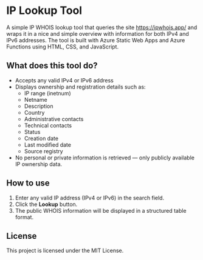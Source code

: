 # IP Lookup Tool

A simple IP WHOIS lookup tool that queries the site https://ipwhois.app/ and wraps it in a nice and simple overview with information for both IPv4 and IPv6 addresses. The tool is built with Azure Static Web Apps and Azure Functions using HTML, CSS, and JavaScript.

## What does this tool do?

- Accepts any valid IPv4 or IPv6 address
- Displays ownership and registration details such as:
  - IP range (inetnum)
  - Netname
  - Description
  - Country
  - Administrative contacts
  - Technical contacts
  - Status
  - Creation date
  - Last modified date
  - Source registry
- No personal or private information is retrieved — only publicly available IP ownership data.

## How to use

1. Enter any valid IP address (IPv4 or IPv6) in the search field.
2. Click the **Lookup** button.
3. The public WHOIS information will be displayed in a structured table format.

## License

This project is licensed under the MIT License.
